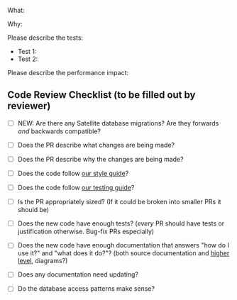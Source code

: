 
What: 

Why:

Please describe the tests:
 - Test 1:
 - Test 2:
 
Please describe the performance impact:

## Code Review Checklist (to be filled out by reviewer)
 - [ ] NEW: Are there any Satellite database migrations? Are they forwards _and_ backwards compatible? 
 - [ ] Does the PR describe what changes are being made?
 - [ ] Does the PR describe why the changes are being made?
 - [ ] Does the code follow [our style guide](https://github.com/storj/docs/blob/main/code/Style.md)?
 - [ ] Does the code follow [our testing guide](https://github.com/storj/docs/blob/main/code/Testing.md)?
 - [ ] Is the PR appropriately sized? (If it could be broken into smaller PRs it should be)
 - [ ] Does the new code have enough tests? (*every* PR should have tests or justification otherwise. Bug-fix PRs especially)
 - [ ] Does the new code have enough documentation that answers "how do I use it?" and "what does it do?"? (both source documentation and [higher level](https://github.com/storj/docs), diagrams?)
 - [ ] Does any documentation need updating?
 - [ ] Do the database access patterns make sense?
 
